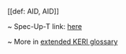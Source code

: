[[def: AID, AID]]

~ Spec-Up-T link: <a href='https://weboftrust.github.io/WOT-terms/docs/glossary/AID'>here</a>

~ More in <a href="https://weboftrust.github.io/WOT-terms/docs/glossary/AID">extended KERI glossary</a>
